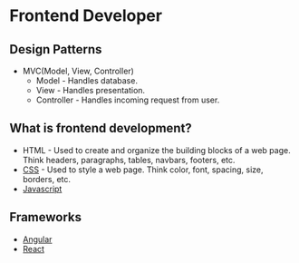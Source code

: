 # Frontend Developer

## Design Patterns
- MVC(Model, View, Controller)
  - Model - Handles database.
  - View - Handles presentation.
  - Controller - Handles incoming request from user.

## What is frontend development?

- HTML - Used to create and organize the building blocks of a web page. Think headers, paragraphs, tables, navbars, footers, etc.
- [CSS](https://harryliu.design/docs-md/css) - Used to style a web page. Think color, font, spacing, size, borders, etc.
- [Javascript](https://harryliu.design/docs-md/javascript)

## Frameworks

- [Angular](https://harryliu.design/docs-md/angular)
- [React](https://harryliu.design/docs-md/react)
